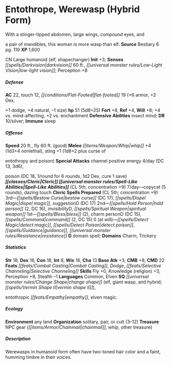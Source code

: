 ﻿---
cssclass: [monsters]
title1: Entothrope, Werewasp (Hybrid Form)
desc_short: With a stinger-tipped abdomen, large wings, compound eyes, anda pair of
  mandibles, this woman is more wasp than elf.
title2: Werewasp (Hybrid Form)
CR: 5
sources:
- name: Bestiary 6
  page: 119
  link: http://paizo.com/products/btpy9oge?Pathfinder-Roleplaying-Game-Bestiary-6-Hardcover
XP: 1600
alignment: CN
size: Large
type: humanoid
subtypes:
- elf
- shapechanger
initiative:
  bonus: 3
senses:
  darkvision: 60
  low-light vision: true
AC:
  AC: 22
  touch: 12
  flat_footed: 19
  components:
    armor: 6
    dex,+1 dodge: 2
    natural: 4
    size: -1
HP:
  HP: 51
  long: 5d8+25
saves:
  fort: 8
  ref: 4
  will: 8
  other: +4 vs. mind-affecting, +2 vs. enchantment
defensive_abilities:
- insect mind
DR:
- amount: 10
  weakness: silver
immunities:
- sleep
speeds:
  base: 20
  fly: 60
  fly_maneuverability: good
attacks:
  melee:
  - - text: whip +4 (1d3+4 nonlethal)
      entries:
      - - damage: 1d3+4
          type: nonlethal
      attack: whip
      bonus:
      - 4
    - text: sting +1 (1d8+2 plus curse ofentothropy and poison)
      entries:
      - - damage: 1d8+2
        - effect: curse ofentothropy
        - effect: poison
      attack: sting
      bonus:
      - 1
  special:
  - channel positive energy 4/day (DC 13, 3d6),poison (DC 18, 1/round for 6 rounds,
    1d2 Dex, cure 1 save)
spell_like_abilities:
  entries:
  - name: copycat
    source: cleric
    freq: 7/day
    other: 5 rounds
  - name: dazing touch
    source: cleric
    freq: 7/day
  sources:
  - name: cleric
    CL: 5
    concentration: 9
spells:
  entries:
  - name: bestow curse
    source: Cleric
    level: 3
    DC: 17
  - name: dispel magic
    source: Cleric
    level: 3
  - name: suggestionD
    source: Cleric
    level: 3
    DC: 17
  - name: hold person
    source: Cleric
    level: 2
    count: 2
    DC: 16
  - name: invisibilityD
    source: Cleric
    level: 2
  - name: spiritual weapon
    source: Cleric
    level: 2
  - name: bless
    source: Cleric
    level: 1
    count: 2
  - name: charm personD
    source: Cleric
    level: 1
    DC: 15
  - name: command
    source: Cleric
    level: 1
    count: 2
    DC: 15
  - name: detect magic
    source: Cleric
    level: 0
  - name: detect poison
    source: Cleric
    level: 0
  - name: guidance
    source: Cleric
    level: 0
  - name: resistance
    source: Cleric
    level: 0
  sources:
  - name: Cleric
    type: prepared
    CL: 5
    concentration: 9
    slots:
      0: at-will
    domains:
    - charm
    - trickery
ability_scores:
  STR: 18
  DEX: 16
  CON: 18
  INT: 8
  WIS: 18
  CHA: 13
BAB: 3
CMB: 8
CMD: 22
feats:
- name: Combat Casting
- name: Dodge
- name: Selective Channeling
skills:
  Fly: 0
  Knowledge (religion): 3
  Perception: 8
  Stealth: -1
languages:
- Common
- Elven
special_qualities:
- change shape (elf, giant wasp, and hybrid; vermin shape II),entothropic empathy
- elven magic.
ecology:
  environment: any land
  organization: solitary, pair, or cult (3-12)
  treasure_type: NPC Gear
  treasure:
  - chainmail
  - whip
  - other treasure
desc_long: Werewasps in humanoid form often have two-toned hair color and a faint,
  humming timbre in their voices.

---

# Entothrope, Werewasp (Hybrid Form)
With a stinger-tipped abdomen, large wings, compound eyes, and

a pair of mandibles, this woman is more wasp than elf.
**Source** Bestiary 6 pg. 119
**XP** 1,600

CN Large humanoid (elf, shapechanger)
**Init** +3; **Senses** _[[spells/Darkvision|darkvision]]_ 60 ft., _[[universal monster rules/Low-Light Vision|low-light vision]]_; Perception +8

##### Defense

**AC** 22, touch 12, _[[conditions/Flat-Footed|flat-footed]]_ 19 (+6 armor, +2 Dex,

+1 dodge, +4 natural, –1 size)
**hp** 51 (5d8+25)
**Fort** +8, **Ref** +4, **Will** +8; +4 vs. mind-affecting, +2 vs. enchantment
**Defensive Abilities** insect mind; **DR** 10/silver; **Immune** sleep

##### Offense
**Speed** 20 ft., fly 60 ft. (good)
**Melee** _[[items/Weapon/Whip|whip]]_ +4 (1d3+4 nonlethal), sting +1 (1d8+2 plus curse of

entothropy and poison)
**Special Attacks** channel positive energy 4/day (DC 13, 3d6),

poison (DC 18, 1/round for 6 rounds, 1d2 Dex, cure 1 save)
**_[[classes/Cleric|Cleric]]_ _[[universal monster rules/Spell-Like Abilities|Spell-Like Abilities]]_** (CL 5th; concentration +9)
7/day—copycat (5 rounds), dazing touch
**_Cleric_ Spells Prepared** (CL 5th; concentration +9)
 3rd—_[[spells/Bestow Curse|bestow curse]]_ (DC 17), _[[spells/Dispel Magic|dispel magic]]_, suggestionD (DC 17)
 2nd—_[[spells/Hold Person|hold person]]_ (2, DC 16), invisibilityD, _[[spells/Spiritual Weapon|spiritual weapon]]_
 1st—_[[spells/Bless|bless]]_ (2), charm personD (DC 15), _[[spells/Command|command]]_ (2, DC 15)
 0 (at will)—_[[spells/Detect Magic|detect magic]]_, _[[spells/Detect Poison|detect poison]]_, _[[spells/Guidance|guidance]]_, _[[universal monster rules/Resistance|resistance]]_
 **D** domain spell; **Domains** Charm, Trickery

##### Statistics
**Str** 18, **Dex** 16, **Con** 18, **Int** 8, **Wis** 18, **Cha** 13
**Base Atk** +3; **CMB** +8; **CMD** 22
**Feats** _[[feats/Combat Casting|Combat Casting]]_, _Dodge_, _[[feats/Selective Channeling|Selective Channeling]]_
**Skills** Fly +0, Knowledge (religion) +3, Perception +8, Stealth –1
**Languages** Common, Elven
**SQ** _[[universal monster rules/Change Shape|change shape]]_ (elf, giant wasp, and hybrid; _[[spells/Vermin Shape II|vermin shape II]]_),

entothropic _[[feats/Empathy|empathy]]_, elven magic.

##### Ecology

**Environment** any land
**Organization** solitary, pair, or cult (3–12)
**Treasure** NPC gear (_[[items/Armor/Chainmail|chainmail]]_, _whip_, other treasure)

##### Description

Werewasps in humanoid form often have two-toned hair color and a faint, humming timbre in their voices.